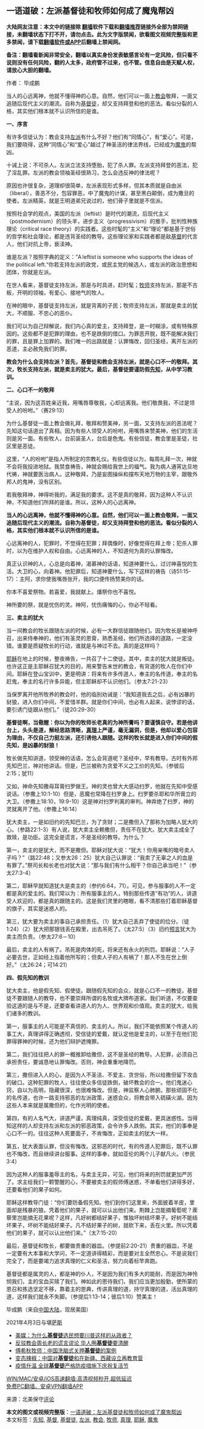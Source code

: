  <h2>一语道破：左派基督徒和牧师如何成了魔鬼帮凶</h2> <p class="notice"><b>大陆网友注意：本文中的链接除 <a href="https://github.com/bannedbook/fanqiang" >翻墙</a>软件下载和<a href="https://github.com/killgcd/justmysocks/blob/master/README.md">翻墙推荐</a>链接外全部为禁网链接，未翻墙状态下打不开，请勿点击。此为文字版禁闻，欲看图文视频完整版和更多禁闻，请下载<a href="https://github.com/bannedbook/fanqiang">翻墙软件或APP</a>后翻墙上禁闻网。</p><p>备注：翻墙看新闻非常安全，翻墙以真实身份发表敏感言论有一定风险，但只看不说则没有任何风险，翻的人太多，政府管不过来，也不管。信息自由是天赋人权，请放心大胆的翻墙。</b></p>  <div class="entry"> <p>作者： 毕成鹏</p> <p id="summary">当人的心远离神，他就不懂得神的心意。自然，他们可以一面上<a href="https://www.bannedbook.org/bnews/tag/%E6%95%99%E4%BC%9A/" class="st_tag internal_tag" rel="tag" title="标签 教会 下的日志">教会</a>敬拜，一面又追随后现代主义的潮流。自称为<a href="https://www.bannedbook.org/bnews/tag/%e5%9f%ba%e7%9d%a3%e5%be%92/" class="st_tag internal_tag" rel="tag" title="标签 基督徒 下的日志">基督徒</a>，却又支持拜登和他的恶法。看似分裂的人格，其实他们根本就不认识所信的是谁。</p> <p id="conimg"><strong>一、序言</strong></p> <p>有许多信徒认为：教会支持<a href="https://www.bannedbook.org/bnews/tag/%e5%b7%a6%e6%b4%be/" class="st_tag internal_tag" rel="tag" title="标签 左派 下的日志">左派</a>有什么不好？他们有“同情心”，有“爱心”。可是，我们要晓得，这种“同情心”和“爱心”越过了神圣洁的律法界线，已经成为<a href="https://www.bannedbook.org/bnews/tag/%e9%ad%94%e9%ac%bc/" class="st_tag internal_tag" rel="tag" title="标签 魔鬼 下的日志">魔鬼</a>的帮凶。</p> <p>十诫上说：不可杀人。左派立法支持堕胎，犯了杀人罪。左派支持拜登的恶法，犯了淫乱罪。左派的教会领袖圣经很熟习，怎么会违反神的律法呢？</p> <p>原因也许很复杂，道理却很简单，左派表现形式多样，但其本质就是自由派（liberal），善恶不分，包容罪恶，中了魔鬼的计谋，甚至黑白颠倒，成为撒旦的使者。左派精英，就是王明道弟兄说过的，他们骨子里就是不信派。</p> <p>按照社会学的观点，美国的左派（leftist）是时代的潮流，后现代主义（postmodernism）的领头羊，进步主义（progressivism）的推手，批判性种族理论（critical race theory）的实践者。这些时髦的“主义”和“理论”都是基于世俗的哲学和社会理论，都是违背圣经的教导。这些理论家和实践者都是敌<a href="https://www.bannedbook.org/bnews/tag/%E5%9F%BA%E7%9D%A3/" class="st_tag internal_tag" rel="tag" title="标签 基督 下的日志">基督</a>的代言人，他们对抗上帝，亵渎神。</p> <p>谁是左派？按照字典的定义：”A leftist is someone who supports the ideas of the political left.“你若支持左派的政党，或民主党的候选人，或左派的政治思想和团体，你就是左派。</p> <p>在世人看来，基督徒支持左派，那是与时具进，赶时髦；<a href="https://www.bannedbook.org/bnews/tag/%e7%89%a7%e5%b8%88/" class="st_tag internal_tag" rel="tag" title="标签 牧师 下的日志">牧师</a>支持左派，那是不古板，开明的领袖，有爱心、接地气的牧人。</p> <p>在神的眼中，基督徒支持左派，就是背离的子民；牧师支持左派，那就是卖主的犹大，不顺服、不忠心的恶仆。</p> <p>我们可以为自己辩解说，我们内心真的爱主，支持拜登，是一时糊涂，或有特殊原因的。这些都不是犯罪的理由，也不是跌倒的借口。为罪恶开脱，既不能解决我们的罪，且是罪上加罪的。我们唯一的出路就是：认罪悔改，回归圣经，离开左派的恶道，主必赦免我们的罪。</p> <p><strong>教会为什么会支持左派？首先，基督徒和教会支持左派，就是心口不一的敬拜。其次，牧长支持左派，就是卖主的犹大。最后，基督徒要谨防假<a href="https://www.bannedbook.org/bnews/tag/%e5%85%88%e7%9f%a5/" class="st_tag internal_tag" rel="tag" title="标签 先知 下的日志">先知</a>，从中学习教训。</strong></p>  <p><strong>二、心口不一的敬拜</strong></p> <p>“主说，因为这百姓亲近我，用嘴唇尊敬我，心却远离我。他们敬畏我，不过是领受人的吩咐。”（赛29:13）</p> <p>为什么基督徒一面上教会做礼拜，敬拜和赞美神，另一面，又支持左派的恶法呢？先知这句话道出了真相。因为有些人领受人的吩咐，用嘴唇来赞美神，他们的生活则是另一面。有些牧人，台前装圣人，台后是色鬼。有些信徒，教会里是圣徒，社区里是恶徒。</p> <p>这里，“人的吩咐”是指人所制定的宗教礼仪。有些信徒以为，每周礼拜一次，神就不会将我投进地狱。我禁食祷告，神就会赐给我世上的福气。我为病人通宵达旦地代祷，神就要医治病人。这种敬拜，乃是妄图操纵和摆布天地万物的主宰，跟敬外邦人的鬼神，没有区别。</p> <p>若我敬拜神，神得听我的，满足我的要求。这不是真的敬拜，因为这种人不认识神，不知道他们所拜的是谁。所以，这种人的心远离神。</p> <p><strong>当人的心远离神，他就不懂得神的心意。自然，他们可以一面上教会敬拜，一面又追随后现代主义的潮流。自称为基督徒，却又支持拜登和他的恶法。看似分裂的人格，其实他们根本就不认识所信的是谁。</strong></p> <p>心远离神的人，犯罪时，不觉得在犯罪；拜偶像时，好像觉得在拜上帝；犯杀人罪时，以为在维护人权和自由。心远离神的人，不知道何为真的认罪悔改。</p> <p>真正认识神的人，心总是向着神，渴慕神的话语，知道神要什么，过讨神喜悦的生活。大卫的心，向着神。他犯罪后，知道神要什么，写下这样的祷告（诗51:15-17）：主阿，求你使我嘴唇张开，我的口便传扬赞美你的话。</p> <p>你本不喜爱祭物。若喜爱，我就献上。燔祭你也不喜悦。</p> <p>神所要的祭，就是忧伤的灵。神阿，忧伤痛悔的心，你必不轻看。</p> <p><strong>三、卖主的犹大</strong></p> <p>当一间教会的牧长跟随左派的时候，必有一大群信徒跟随他们。因为牧长是被神呼召，出来侍奉神的，他们有圣灵的恩膏，熟悉圣经，他们所选择的道路，一定没错。谁要是质疑牧长的行动，谁就是与神过不去。真的是这样吗？</p>  <p><a href="https://www.bannedbook.org/bnews/tag/%e8%80%b6%e7%a8%a3/" class="st_tag internal_tag" rel="tag" title="标签 耶稣 下的日志">耶稣</a>在地上的时候，整夜祷告，一共召了十二使徒。其中，卖主的犹大就是叛徒。也许这正是主耶稣召犹大的目的，用来警告末世的教会，有背道的牧人在你们中间。耶稣在登山宝训中，更是明讲：将来有许多传道人，奉主的名传道，奉主的名赶鬼，奉主的名行许多异能，但主耶稣却不认识他们。（参太7:21-23）</p> <p>当保罗离开他所牧养的教会时，他的临别劝诫是：“我知道我去之后，必有凶暴的豺狼，进入你们中间，不爱惜羊群。就是你们中间，也必有人起来，说悖谬的话，要引诱门徒跟从他们。”（徒20:29-30）</p> <p><strong>基督徒啊，当儆醒：你以为你的牧师长老真的为神所膏吗？要谨慎自守。若是他讲台上，头头是道，解经思路清晰，<a href="https://www.bannedbook.org/bnews/tag/%E7%9C%9F%E7%90%86/" class="st_tag internal_tag" rel="tag" title="标签 真理 下的日志">真理</a>上严谨，毫无漏洞，但是，他却以爱心包容为理由，不仅自己力挺左派，还引诱他人跟随。这样的牧长就是进入你们中间的假先知，是凶暴的豺狼！</strong></p> <p>牧长做先知讲道，领受神的话语，怎么会背道呢？圣经中，早有教导。古时有外邦先知巴兰，神对他讲话。但是，巴兰被称为贪爱不义之工价的先知。（参彼后2:15；犹11）</p> <p>又如，神命先知撒母耳膏扫罗做王。神的灵也曾大大感动扫罗，他就在先知中受感说话。（参撒上10:1-10）但是，恶魔也常降在扫罗身上。扫罗要杀耶和华所膏立的大卫。（参撒上18:10，19:9-10）这是神对扫罗判离的审判。神弃绝了扫罗，神的灵就离开了他。（参撒上16:14）</p> <p>犹大卖主，一是如旧约的先知巴兰，为了贪财；二是撒但入了那称为加略人犹大的心。（参路22:1-3）有人说，犹大卖主全赖撒但，责任不在犹大。犹大卖主成全了救赎，是功臣。这完全是谎言，不是圣经的教导。为什么？</p> <p>第一，卖主的是犹大，而不是撒但。耶稣对犹大说：“犹大！你用亲嘴的暗号卖人子吗？”（路22:48；又参太26：25）犹大自己认罪说：“我卖了无辜之人的血是有罪了。”祭司长和长老也对犹大说：“那与我们有什么相干？你自己承当吧！”（参太27:3-4）</p> <p>第二，耶稣早就知道犹大是卖主的（参约6:64，71）。可见，参与服事的人不一定都是真的爱主的。我们常以为：所有服事主的人，特别那些传道“有功”的人，讲道受人欢迎的，都是真的跟随主的。这是我们灵里的瞎眼，看不清那些打着耶稣基督的旗子，其实是迷惑人的。</p> <p>第三，犹大要为卖主的事自己承担责任。（1）犹大自己丢弃了使徒的位分。（徒1:24）（2）犹大把那银钱丢在殿里，出去吊死了。（太27:5）（3）旧约<span class='wp_keywordlink'><a href="https://www.bannedbook.org/forum5/" title="预言玄学禁书下载" rel="nofollow">预言</a></span>犹大为卖主而负责。（参太27:6－10）</p> <p>最后，卖主的人有祸了。吊死是肉体的死，将来还有永火的刑罚。耶稣说：“人子必要去世，正如经上指着他所写的；但卖人子的人有祸了！那人不生在世上倒好。”（太26:24；可14:21）</p> <p><strong>四、假先知的教训</strong></p> <p>犹大卖主，他是假先知、假使徒。跟随假先知的会众，就是心口不一的教徒。基督徒不要跟随人的教导，也不要崇拜所谓的名牧或大牌布道家。我们听道，不仅要查验这道的是与不是，还要查看讲道人的为人、世界观和价值观。卖主的犹大，给我们诸多的教训。</p>  <p>第一，服事主的人可能是不真信的、卖主的人。所以，我们不能依照某个传道人的事工大，真理讲得正确透彻，受信徒的爱戴，就认定他是爱主的，以至于在他们犯罪得罪神的时候，还为他们辩护遮掩罪。</p> <p>第二，我们往往把人的罪一概推卸给撒但，这不是圣经的教导。人犯罪，必须自己承担责任，要诚恳地认罪悔改。否则，神会重重地降罚。</p> <p>第三，撒但进入人的心，是因为人不圣洁、不爱主、贪世俗，所以给撒但留下攻击的破口。这种犯罪的牧人，往往使众多信徒跌倒，破坏教会的合一。他们鬼迷心窍，自以为高明，隐藏很深，也很难悔改。但是，神监察人心肺腑。那些顽固不化的名传道，也许一路支持邪恶的左派政策，迷惑会众，将教会带入硫磺火湖。因为这些人本来就是属撒但的，化作光明的使者。</p> <p>第四，有的人名气大，讲道严谨，真理纯真，深受信徒的爱戴，更具迷惑性。当得知这样的人却支持左派和左派的邪恶政策，会令许多人跌倒。其实，他们的事奉是心口不一的。往往这种人死要面子，不肯悔改，正如卖主的犹大一样。</p> <p>第五，犹大表面认罪，但没有悔改。这邪恶的时代，有的传道人犯罪后，既不认罪也不悔改，而且继续讲台服事。这样的事奉，就如亚伦的两个儿子献凡火。（参民3:4）</p> <p>因为这种人的服事羞辱主的名，与卖主无异，可见，他们将来的刑罚就更加严厉了。求主给我们一颗警醒的心，不要被卖主的假师傅迷惑，不单看他们讲得多好，还要看他们的果子如何。</p> <p>耶稣这样教导门徒：“你们要防备假先知。他们到你们这里来，外面披着羊皮，里面却是残暴的狼。凭着他们的果子，就可以认出他们来。荆棘上岂能摘葡萄呢？蒺藜里岂能摘无花果呢？这样，凡好树都结好果子，惟独坏树结坏果子。好树不能结坏果子，坏树不能结好果子。凡不结好果子的树，就砍下来，丢在火里。所以凭着他们的果子，就可以认出他们来。”（太7:15-20）</p> <p>最后，基督徒和牧长，都要做贵重的器皿。（参提前2:20-21）贵重的器皿，不是一定要有大本事和大学问，不一定道讲得精彩，而是要对主全然忠心。不是说我们完全了，而是要竭力追求真理的仁义和圣洁，努力向着标竿奔跑。</p> <p>基督徒都是属灵的人，都是神的仆人，不是因为我们有多大的能耐，而是因为神怜悯我们，主的宝血买赎了我们。神如此的恩待我们，我们应当更加殷勤，使所蒙的恩召和拣选坚定不移，靠着主的恩典，传讲真理的道，持守真理的道，活出真理的道，这样我们就永不失脚。（参提后1:13-14；彼后1:10）赞美主！</p> <p>毕成鹏（来自<span class='wp_keywordlink_affiliate'><a href="https://www.bannedbook.org/" title="中国" target="_blank">中国</a></span><span class='wp_keywordlink_affiliate'><a href="https://www.bannedbook.org/" title="大陆" target="_blank">大陆</a></span>，现居美国）</p> <p>2021年4月3日与堪<span class='wp_keywordlink'><a href="https://www.bannedbook.org/forum5/topic42.html" title="萨斯、诚信与自救" target="_blank">萨斯</a></span></p> <ul class='op-related-articles' title='相关阅读'> <li><a href='https://www.bannedbook.org/bnews/comments/20210408/1521996.html' target='_blank'>美媒：为什么<b>基督徒</b>选民想要川普这样的从政者？</a></li> <li><a href='https://www.bannedbook.org/bnews/comments/20210408/1521985.html' target='_blank'>反驳教会周长老的谎言谬论 华人圈<b>基督徒</b>要清醒</a></li> <li><a href='https://www.bannedbook.org/bnews/ssgc/20210406/1520945.html' target='_blank'>傅希秋牧师：中国洗脑式关押<b>基督徒</b>的案例</a></li> <li><a href='https://www.bannedbook.org/bnews/ssgc/20210406/1520374.html' target='_blank'>变态辣椒：中国对<b>基督徒</b>和在新疆、西藏设立再教育营</a></li> <li><a href='https://www.bannedbook.org/bnews/baitai/20210405/1519862.html' target='_blank'>疫情升温 全球<b>基督徒</b>严格防疫措施下庆祝复活节</a></li> </ul> <p class="texttj"> <a href="https://github.com/bannedbook/fanqiang/wiki/V2ray%E6%9C%BA%E5%9C%BA" target="_blank">WIN/MAC/安卓/iOS高速翻墙:高清视频秒开,超低延迟</a><br/> <a href="https://github.com/bannedbook/fanqiang/wiki/%E7%A6%81%E9%97%BB%E7%BD%91%E5%AE%89%E5%8D%93%E7%BF%BB%E5%A2%99%E6%96%B0%E9%97%BBAPP" target="_blank">免费PC翻墙、安卓VPN翻墙APP</a></p> <p> 来源：北美保守<span class='wp_keywordlink_affiliate'><a href="https://www.bannedbook.org/bnews/comments/" title="新闻评论" target="_blank">评论</a></span> </p><a name='sharetosocial'></a>       <div><b>本文的图文或视频完整版</b>：<a href='https://www.bannedbook.org/bnews/comments/20210408/1521997.html'>一语道破：左派基督徒和牧师如何成了魔鬼帮凶</a></div>  </div><!--END ENTRY--> <div class="postfooter"> <div>本文标签：<a href="https://www.bannedbook.org/bnews/tag/%e5%85%88%e7%9f%a5/" rel="tag">先知</a>, <a href="https://www.bannedbook.org/bnews/tag/%E5%9F%BA%E7%9D%A3/" rel="tag">基督</a>, <a href="https://www.bannedbook.org/bnews/tag/%e5%9f%ba%e7%9d%a3%e5%be%92/" rel="tag">基督徒</a>, <a href="https://www.bannedbook.org/bnews/tag/%e5%b7%a6%e6%b4%be/" rel="tag">左派</a>, <a href="https://www.bannedbook.org/bnews/tag/%E6%95%99%E4%BC%9A/" rel="tag">教会</a>, <a href="https://www.bannedbook.org/bnews/tag/%e7%89%a7%e5%b8%88/" rel="tag">牧师</a>, <a href="https://www.bannedbook.org/bnews/tag/%E7%9C%9F%E7%90%86/" rel="tag">真理</a>, <a href="https://www.bannedbook.org/bnews/tag/%e8%80%b6%e7%a8%a3/" rel="tag">耶稣</a>, <a href="https://www.bannedbook.org/bnews/tag/%e9%ad%94%e9%ac%bc/" rel="tag">魔鬼</a></div>  </div><!--END POSTFOOTER--> 
